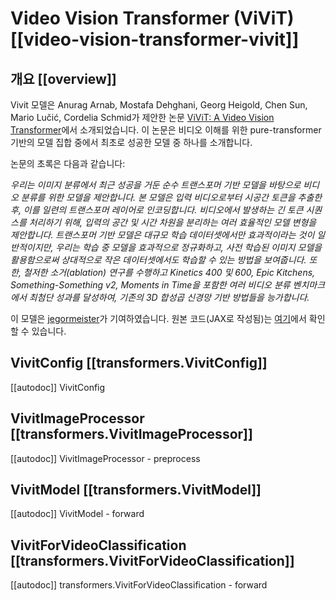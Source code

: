 <!--Copyright 2023 The HuggingFace Team. All rights reserved.

Licensed under the Apache License, Version 2.0 (the "License"); you may not use this file except in compliance with
the License. You may obtain a copy of the License at

http://www.apache.org/licenses/LICENSE-2.0

Unless required by applicable law or agreed to in writing, software distributed under the License is distributed on
an "AS IS" BASIS, WITHOUT WARRANTIES OR CONDITIONS OF ANY KIND, either express or implied. See the License for the
specific language governing permissions and limitations under the License.
-->

# Video Vision Transformer (ViViT) [[video-vision-transformer-vivit]]

## 개요 [[overview]]

Vivit 모델은 Anurag Arnab, Mostafa Dehghani, Georg Heigold, Chen Sun, Mario Lučić, Cordelia Schmid가 제안한 논문 [ViViT: A Video Vision Transformer](https://arxiv.org/abs/2103.15691)에서 소개되었습니다. 이 논문은 비디오 이해를 위한 pure-transformer 기반의 모델 집합 중에서 최초로 성공한 모델 중 하나를 소개합니다. 

논문의 초록은 다음과 같습니다:

*우리는 이미지 분류에서 최근 성공을 거둔 순수 트랜스포머 기반 모델을 바탕으로 비디오 분류를 위한 모델을 제안합니다. 본 모델은 입력 비디오로부터 시공간 토큰을 추출한 후, 이를 일련의 트랜스포머 레이어로 인코딩합니다. 비디오에서 발생하는 긴 토큰 시퀀스를 처리하기 위해, 입력의 공간 및 시간 차원을 분리하는 여러 효율적인 모델 변형을 제안합니다. 트랜스포머 기반 모델은 대규모 학습 데이터셋에서만 효과적이라는 것이 일반적이지만, 우리는 학습 중 모델을 효과적으로 정규화하고, 사전 학습된 이미지 모델을 활용함으로써 상대적으로 작은 데이터셋에서도 학습할 수 있는 방법을 보여줍니다. 또한, 철저한 소거(ablation) 연구를 수행하고 Kinetics 400 및 600, Epic Kitchens, Something-Something v2, Moments in Time을 포함한 여러 비디오 분류 벤치마크에서 최첨단 성과를 달성하여, 기존의 3D 합성곱 신경망 기반 방법들을 능가합니다.*

이 모델은 [jegormeister](https://huggingface.co/jegormeister)가 기여하였습니다. 원본 코드(JAX로 작성됨)는 [여기](https://github.com/google-research/scenic/tree/main/scenic/projects/vivit)에서 확인할 수 있습니다.

## VivitConfig [[transformers.VivitConfig]]

[[autodoc]] VivitConfig

## VivitImageProcessor [[transformers.VivitImageProcessor]]

[[autodoc]] VivitImageProcessor
    - preprocess

## VivitModel [[transformers.VivitModel]]

[[autodoc]] VivitModel
    - forward

## VivitForVideoClassification [[transformers.VivitForVideoClassification]]

[[autodoc]] transformers.VivitForVideoClassification
    - forward

